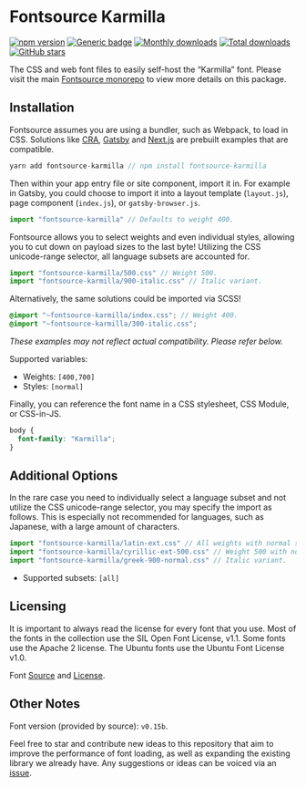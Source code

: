 # Fontsource Karmilla

[![npm version](https://badge.fury.io/js/fontsource-karmilla.svg)](https://www.npmjs.com/package/fontsource-karmilla) [![Generic badge](https://img.shields.io/badge/fontsource-passing-brightgreen)](https://github.com/fontsource/fontsource) [![Monthly downloads](https://badgen.net/npm/dm/fontsource-karmilla)](https://github.com/fontsource/fontsource) [![Total downloads](https://badgen.net/npm/dt/fontsource-karmilla)](https://github.com/fontsource/fontsource) [![GitHub stars](https://img.shields.io/github/stars/fontsource/fontsource.svg?style=social&label=Star)](https://github.com/fontsource/fontsource/stargazers)

The CSS and web font files to easily self-host the “Karmilla” font. Please visit the main [Fontsource monorepo](https://github.com/fontsource/fontsource) to view more details on this package.

## Installation

Fontsource assumes you are using a bundler, such as Webpack, to load in CSS. Solutions like [CRA](https://create-react-app.dev/), [Gatsby](https://www.gatsbyjs.org/) and [Next.js](https://nextjs.org/) are prebuilt examples that are compatible.

```javascript
yarn add fontsource-karmilla // npm install fontsource-karmilla
```

Then within your app entry file or site component, import it in. For example in Gatsby, you could choose to import it into a layout template (`layout.js`), page component (`index.js`), or `gatsby-browser.js`.

```javascript
import "fontsource-karmilla" // Defaults to weight 400.
```

Fontsource allows you to select weights and even individual styles, allowing you to cut down on payload sizes to the last byte! Utilizing the CSS unicode-range selector, all language subsets are accounted for.

```javascript
import "fontsource-karmilla/500.css" // Weight 500.
import "fontsource-karmilla/900-italic.css" // Italic variant.
```

Alternatively, the same solutions could be imported via SCSS!

```scss
@import "~fontsource-karmilla/index.css"; // Weight 400.
@import "~fontsource-karmilla/300-italic.css";
```

_These examples may not reflect actual compatibility. Please refer below._

Supported variables:

- Weights: `[400,700]`
- Styles: `[normal]`

Finally, you can reference the font name in a CSS stylesheet, CSS Module, or CSS-in-JS.

```css
body {
  font-family: "Karmilla";
}
```

## Additional Options

In the rare case you need to individually select a language subset and not utilize the CSS unicode-range selector, you may specify the import as follows. This is especially not recommended for languages, such as Japanese, with a large amount of characters.

```javascript
import "fontsource-karmilla/latin-ext.css" // All weights with normal style included.
import "fontsource-karmilla/cyrillic-ext-500.css" // Weight 500 with normal style.
import "fontsource-karmilla/greek-900-normal.css" // Italic variant.
```

- Supported subsets: `[all]`

## Licensing

It is important to always read the license for every font that you use.
Most of the fonts in the collection use the SIL Open Font License, v1.1. Some fonts use the Apache 2 license. The Ubuntu fonts use the Ubuntu Font License v1.0.

Font [Source](https://github.com/ms-studio/karmilla) and [License](https://github.com/ms-studio/karmilla/blob/master/OFL.txt).

## Other Notes

Font version (provided by source): `v0.15b`.

Feel free to star and contribute new ideas to this repository that aim to improve the performance of font loading, as well as expanding the existing library we already have. Any suggestions or ideas can be voiced via an [issue](https://github.com/fontsource/fontsource/issues).
